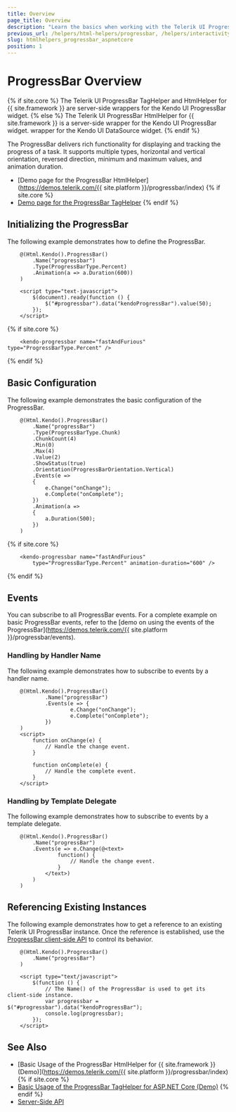 ```yaml
---
title: Overview
page_title: Overview
description: "Learn the basics when working with the Telerik UI ProgressBar component for {{ site.framework }}."
previous_url: /helpers/html-helpers/progressbar, /helpers/interactivity/progressbar/overview
slug: htmlhelpers_progressbar_aspnetcore
position: 1
---
```


# ProgressBar Overview

{% if site.core %}
The Telerik UI ProgressBar TagHelper and HtmlHelper for {{ site.framework }} are server-side wrappers for the Kendo UI ProgressBar widget.
{% else %}
The Telerik UI ProgressBar HtmlHelper for {{ site.framework }} is a server-side wrapper for the Kendo UI ProgressBar widget.
wrapper for the Kendo UI DataSource widget.
{% endif %}

The ProgressBar delivers rich functionality for displaying and tracking the progress of a task. It supports multiple types, horizontal and vertical orientation, reversed direction, minimum and maximum values, and animation duration. 

* [Demo page for the ProgressBar HtmlHelper](https://demos.telerik.com/{{ site.platform }}/progressbar/index)
{% if site.core %}
* [Demo page for the ProgressBar TagHelper](https://demos.telerik.com/aspnet-core/progressbar/tag-helper)
{% endif %}

## Initializing the ProgressBar

The following example demonstrates how to define the ProgressBar.

```HtmlHelper
    @(Html.Kendo().ProgressBar()
        .Name("progressbar")
        .Type(ProgressBarType.Percent)
        .Animation(a => a.Duration(600))
    )

    <script type="text-javascript">
        $(document).ready(function () {
            $("#progressbar").data("kendoProgressBar").value(50);
        });   
    </script>
```
{% if site.core %}
```TagHelper
    <kendo-progressbar name="fastAndFurious" type="ProgressBarType.Percent" />
```
{% endif %}

## Basic Configuration

The following example demonstrates the basic configuration of the ProgressBar.

```HtmlHelper
    @(Html.Kendo().ProgressBar()
        .Name("progressBar")
        .Type(ProgressBarType.Chunk)
        .ChunkCount(4)
        .Min(0)
        .Max(4)
        .Value(2)
        .ShowStatus(true)
        .Orientation(ProgressBarOrientation.Vertical)
        .Events(e =>
        {
            e.Change("onChange");
            e.Complete("onComplete");
        })
        .Animation(а =>
        {
            а.Duration(500);
        })
    )
```
{% if site.core %}
```TagHelper
    <kendo-progressbar name="fastAndFurious"
        type="ProgressBarType.Percent" animation-duration="600" />
```
{% endif %}

## Events

You can subscribe to all ProgressBar events. For a complete example on basic ProgressBar events, refer to the [demo on using the events of the ProgressBar](https://demos.telerik.com/{{ site.platform }}/progressbar/events).

### Handling by Handler Name

The following example demonstrates how to subscribe to events by a handler name.

```HtmlHelper
    @(Html.Kendo().ProgressBar()
            .Name("progressBar")
            .Events(e => {
                    e.Change("onChange");
                    e.Complete("onComplete");
            })
    )
    <script>
        function onChange(e) {
            // Handle the change event.
        }

        function onComplete(e) {
            // Handle the complete event.
        }
    </script>
```

### Handling by Template Delegate

The following example demonstrates how to subscribe to events by a template delegate.

```HtmlHelper
    @(Html.Kendo().ProgressBar()
        .Name("progressBar")
        .Events(e => e.Change(@<text>
                function() {
                    // Handle the change event.
                }
            </text>)
        )
    )
```

## Referencing Existing Instances

The following example demonstrates how to get a reference to an existing Telerik UI ProgressBar instance. Once the reference is established, use the [ProgressBar client-side API](https://docs.telerik.com/kendo-ui/api/javascript/ui/progressbar#methods) to control its behavior.

```HtmlHelper
    @(Html.Kendo().ProgressBar()
        .Name("progressBar")
    )

    <script type="text/javascript">
        $(function () {
            // The Name() of the ProgressBar is used to get its client-side instance.
            var progressbar = $("#progressbar").data("kendoProgressBar");
            console.log(progressbar);
        });
    </script>
```

## See Also

* [Basic Usage of the ProgressBar HtmlHelper for {{ site.framework }} (Demo)](https://demos.telerik.com/{{ site.platform }}/progressbar/index)
{% if site.core %}
* [Basic Usage of the ProgressBar TagHelper for ASP.NET Core (Demo)](https://demos.telerik.com/aspnet-core/progressbar/tag-helper)
{% endif %}
* [Server-Side API](/api/progressbar)
